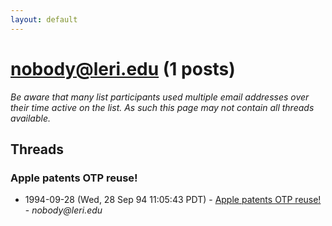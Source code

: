 ```yaml
---
layout: default
---
```


# nobody@leri.edu (1 posts)

_Be aware that many list participants used multiple email addresses over their time active on the list. As such this page may not contain all threads available._

## Threads

### Apple patents OTP reuse!
+ 1994-09-28 (Wed, 28 Sep 94 11:05:43 PDT) - [Apple patents OTP reuse!](/archive/1994/09/a2c7cae03713e179c0bbf1614b66a54b2e90a5b084fa4414436448ccfdaf43c3) - _nobody@leri.edu_

